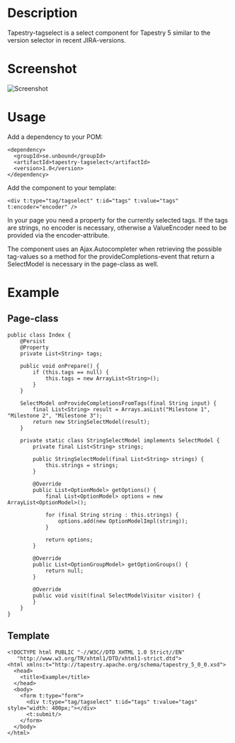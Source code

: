 Description
===========
Tapestry-tagselect is a select component for Tapestry 5 similar to the
version selector in recent JIRA-versions.

Screenshot
==========
![Screenshot](https://github.com/argoyle/tapestry-tagselect/blob/master/tagselect.png)

Usage
=====
Add a dependency to your POM:

    <dependency>
      <groupId>se.unbound</groupId>
      <artifactId>tapestry-tagselect</artifactId>
      <version>1.0</version>
    </dependency>

Add the component to your template:

    <div t:type="tag/tagselect" t:id="tags" t:value="tags" t:encoder="encoder" />

In your page you need a property for the currently selected tags. If the tags are strings, no encoder is necessary, otherwise a 
ValueEncoder need to be provided via the encoder-attribute.

The component uses an Ajax.Autocompleter when retrieving the possible tag-values so a method for the provideCompletions-event that 
return a SelectModel is necessary in the page-class as well.

Example
=======
Page-class
----------
    public class Index {
        @Persist
        @Property
        private List<String> tags;

        public void onPrepare() {
            if (this.tags == null) {
                this.tags = new ArrayList<String>();
            }
        }

        SelectModel onProvideCompletionsFromTags(final String input) {
            final List<String> result = Arrays.asList("Milestone 1", "Milestone 2", "Milestone 3");
            return new StringSelectModel(result);
        }

        private static class StringSelectModel implements SelectModel {
            private final List<String> strings;

            public StringSelectModel(final List<String> strings) {
                this.strings = strings;
            }

            @Override
            public List<OptionModel> getOptions() {
                final List<OptionModel> options = new ArrayList<OptionModel>();

                for (final String string : this.strings) {
                    options.add(new OptionModelImpl(string));
                }

                return options;
            }

            @Override
            public List<OptionGroupModel> getOptionGroups() {
                return null;
            }

            @Override
            public void visit(final SelectModelVisitor visitor) {
            }
        }
    }


Template
--------
    <!DOCTYPE html PUBLIC "-//W3C//DTD XHTML 1.0 Strict//EN"
       "http://www.w3.org/TR/xhtml1/DTD/xhtml1-strict.dtd">
    <html xmlns:t="http://tapestry.apache.org/schema/tapestry_5_0_0.xsd">
      <head>
        <title>Example</title>
      </head>
      <body>
        <form t:type="form">
          <div t:type="tag/tagselect" t:id="tags" t:value="tags" style="width: 400px;"></div>
          <t:submit/>
        </form>
      </body>
    </html>

